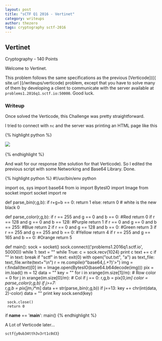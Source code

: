 ```yaml
---
layout: post
title: "sCTF Q1 2016 - Vertinet"
category: writeups
author: thezero
tags: cryptography sctf-2016
---
```


## Vertinet
Cryptography - 140 Points

Welcome to Vertinet.

This problem follows the same specifications as the previous [Verticode]({{ site.url }}/writeups/verticode) problem, except that you have to solve many of them by developing a client to communicate with the server available at `problems1.2016q1.sctf.io:50000`. Good luck.


### Writeup
Once solved the Verticode, this Challenge was pretty straightforward.

I tried to connect with `nc` and the server was printing an HTML page like this

{% highlight python %}
<html><img src='data:image/png;base64,BASE64_HERE'></img><br><br>
{% endhighlight %}

And wait for our response (the solution for that Verticode).
So I edited the previous script with some Networking and Base64 Library. Done.

{% highlight python %}
#!/usr/bin/env python

import os, sys
import base64
from io import BytesIO
import Image
from socket import socket
import re

def parse_bin(r,g,b):
	 if r+g+b == 0:
	  	return 1
	 else:
	  	return 0 # white is the new black 0

def parse_color(r,g,b):
	 if r == 255 and g == 0 and b == 0: #Red
	 	 return 0
	 if r == 128 and g == 0 and b == 128: #Purple
	    return 1
	 if r == 0 and g == 0 and b == 255: #Blue
	  	return 2
	 if r == 0 and g == 128 and b == 0: #Green
	  	return 3
	 if r == 255 and g == 255 and b == 0: #Yellow
	  	return 4
	 if r == 255 and g == 165 and b == 0: #Orange
		  return 5

def main():
	 sock = socket()
	 sock.connect(('problems1.2016q1.sctf.io', 50000))
	 while 1:
	 	 text = ""
	 	 while True:
	 	  	c = sock.recv(1024)
	 	  	print c
	 	  	text += c
	 	  	if "</img>" in text:
 		   		break
 			  if "sctf" in text:
 			   	exit(0)
 		 with open("out.txt", "a") as text_file:
 			  text_file.write(text+"\n")
 		 r = re.compile(r"base64,(.+?)'>")
 		 img = r.findall(text)[0]
 		 im = Image.open(BytesIO(base64.b64decode(img)))
 		 pix = im.load()
 		 m = 12
 		 data = ""
 		 key = ""
 		 for i in xrange(im.size[1]/m): # Row
 		  	color = 0
 			  for j in xrange(im.size[0]/m): # Col
 				   if j == 0:
 				  	r,g,b = pix[0,i*m]
 					  color = parse_color(r,g,b)
 			 	if j>=7:			
 				  	r,g,b = pix[j*m,i*m]
 				  	data += str(parse_bin(r,g,b))
 				 if j==13:
 				  	key += chr(int(data, 2)-color)
 				  	data = ""
 		 print key
 		 sock.send(key)

	 sock.close()
	 return 0

if __name__ == '__main__':
 	main()
{% endhighlight %}

A Lot of Verticode later...

`sctf{y0ub34tth3v3rt1c0d3}`
